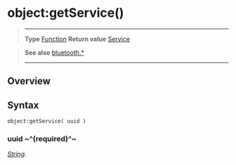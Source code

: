 # object:getService()

> --------------------- ------------------------------------------------------------------------------------------
> __Type__              [Function](https://docs.coronalabs.com/api/type/Function.html)
> __Return value__      [Service](/plugin/bluetooth/type/Service/index.md)


> __See also__          [bluetooth.*](/plugin/bluetooth/index.md)
> --------------------- ------------------------------------------------------------------------------------------

## Overview

## Syntax

	object:getService( uuid )

### uuid ~^(required)^~
_[String](https://docs.coronalabs.com/api/type/String.html)._
